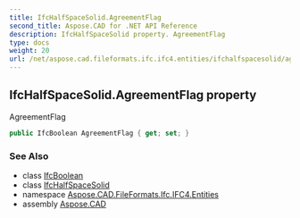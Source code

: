 ```yaml
---
title: IfcHalfSpaceSolid.AgreementFlag
second_title: Aspose.CAD for .NET API Reference
description: IfcHalfSpaceSolid property. AgreementFlag
type: docs
weight: 20
url: /net/aspose.cad.fileformats.ifc.ifc4.entities/ifchalfspacesolid/agreementflag/
---
```

## IfcHalfSpaceSolid.AgreementFlag property

AgreementFlag

```csharp
public IfcBoolean AgreementFlag { get; set; }
```

### See Also

* class [IfcBoolean](../../../aspose.cad.fileformats.ifc.ifc4.types/ifcboolean/)
* class [IfcHalfSpaceSolid](../)
* namespace [Aspose.CAD.FileFormats.Ifc.IFC4.Entities](../../ifchalfspacesolid/)
* assembly [Aspose.CAD](../../../)


